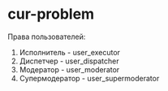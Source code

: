 # cur-problem

Права пользователей:
1. Исполнитель - user_executor
2. Диспетчер - user_dispatcher
3. Модератор - user_moderator
4. Супермодератор - user_supermoderator
